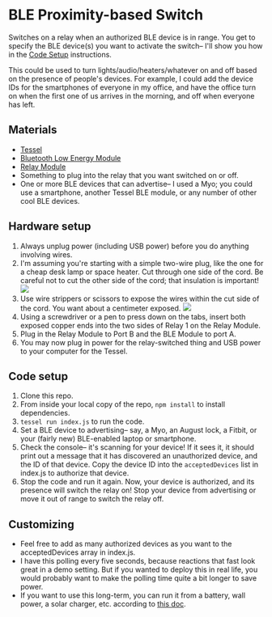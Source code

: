 BLE Proximity-based Switch
====================

Switches on a relay when an authorized BLE device is in range. You get to specify the BLE device(s) you want to activate the switch– I'll show you how in the [Code Setup](#code-setup) instructions.

This could be used to turn lights/audio/heaters/whatever on and off based on the presence of people's devices. For example, I could add the device IDs for the smartphones of everyone in my office, and have the office turn on when the first one of us arrives in the morning, and off when everyone has left.

## Materials

* [Tessel](//tessel.io)
* [Bluetooth Low Energy Module](//tessel.io/modules#module-ble)
* [Relay Module](//tessel.io/modules#module-relay)
* Something to plug into the relay that you want switched on or off.
* One or more BLE devices that can advertise– I used a Myo; you could use a smartphone, another Tessel BLE module, or any number of other cool BLE devices.

## Hardware setup

1. Always unplug power (including USB power) before you do anything involving wires.
1. I'm assuming you're starting with a simple two-wire plug, like the one for a cheap desk lamp or space heater. Cut through one side of the cord. Be careful not to cut the other side of the cord; that insulation is important!
  ![](https://lh3.googleusercontent.com/-CemLjAebfr0/VIDmJTVSr-I/AAAAAAAALV4/jtebCw4Q_Ro/w828-h466-no/20141204_100235.jpg)
1. Use wire strippers or scissors to expose the wires within the cut side of the cord. You want about a centimeter exposed.
  ![](https://lh6.googleusercontent.com/-3cbTeMvu7EE/VIDmKSzDN9I/AAAAAAAALWo/eZnKGvjpMw0/w828-h466-no/20141204_100411.jpg)
1. Using a screwdriver or a pen to press down on the tabs, insert both exposed copper ends into the two sides of Relay 1 on the Relay Module.
1. Plug in the Relay Module to Port B and the BLE Module to port A.
1. You may now plug in power for the relay-switched thing and USB power to your computer for the Tessel.

## Code setup

1. Clone this repo.
1. From inside your local copy of the repo, `npm install` to install dependencies.
1. `tessel run index.js` to run the code.
1. Set a BLE device to advertising– say, a Myo, an August lock, a Fitbit, or your (fairly new) BLE-enabled laptop or smartphone.
1. Check the console– it's scanning for your device! If it sees it, it should print out a message that it has discovered an unauthorized device, and the ID of that device. Copy the device ID into the `acceptedDevices` list in index.js to authorize that device.
1. Stop the code and run it again. Now, your device is authorized, and its presence will switch the relay on! Stop your device from advertising or move it out of range to switch the relay off.

## Customizing

* Feel free to add as many authorized devices as you want to the acceptedDevices array in index.js.
* I have this polling every five seconds, because reactions that fast look great in a demo setting. But if you wanted to deploy this in real life, you would probably want to make the polling time quite a bit longer to save power.
* If you want to use this long-term, you can run it from a battery, wall power, a solar charger, etc. according to [this doc](//tessel.io/modules#module-ble).
